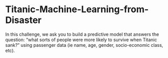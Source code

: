 # Titanic-Machine-Learning-from-Disaster
In this challenge, we ask you to build a predictive model that answers the question: “what sorts of people were more likely to survive when Titanic sank?” using passenger data (ie name, age, gender, socio-economic class, etc).
